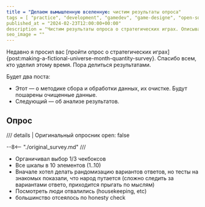 ```yaml
---
title = "Делаем вымышленную вселенную: чистим результаты опроса"
tags = [ "practice", "development", "gamedev", "game-designe", "open-source", "world-builders"]
published_at = "2024-02-23T12:00:00+00:00"
description = "Чистим результаты опроса о стратегических играх. Описываю методику сбора и обработки данных. Публикую очищенные данные."
seo_image = ""
---
```


<!-- TODO: cover image -->
<!-- TODO: seo image -->

Недавно я просил вас [пройти опрос о стратегических играх]{post:making-a-fictional-universe-month-quantity-survey}. Спасибо всем, кто уделил этому время. Пора делиться результатами.

Будет два поста:

- Этот — о методике сбора и обработки данных, их очистке. Будут пошарены очищенные данные.
- Следующий — об анализе результатов.

<!-- more -->

## Опрос

/// details | Оригинальный опросник
    open: false

--8<-- "./original_survey.md"
///

<!-- Notes  -->

- Органичивал выбор 1/3 чекбоксов
- Все шкалы в 10 элементов (1..10)
- Вначале хотел делать рандомизацию вариантов ответов, но тесты на знакомых показали, что народ путается (сложно следить за вариантами ответо, приходится прыгать по мыслям)
- Посмотреть люди отвалились (housekeeping, etc)
- большинство отсеялось по honesty check

